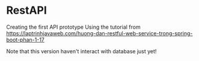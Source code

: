 # RestAPI
Creating the first API prototype
Using the tutorial from https://laptrinhjavaweb.com/huong-dan-restful-web-service-trong-spring-boot-phan-1-17

Note that this version haven't interact with database just yet!
